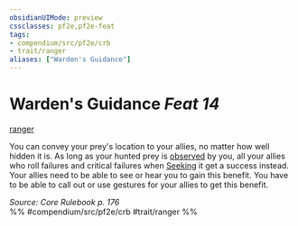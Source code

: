```yaml
---
obsidianUIMode: preview
cssclasses: pf2e,pf2e-feat
tags:
- compendium/src/pf2e/crb
- trait/ranger
aliases: ["Warden's Guidance"]
---
```

# Warden's Guidance  *Feat 14*  
[ranger](rules/traits/ranger.md "Ranger Class Trait")  


You can convey your prey's location to your allies, no matter how well hidden it is. As long as your hunted prey is [observed](rules/conditions.md#Observed) by you, all your allies who roll failures and critical failures when [Seeking](rules/actions/seek.md) it get a success instead. Your allies need to be able to see or hear you to gain this benefit. You have to be able to call out or use gestures for your allies to get this benefit.

*Source: Core Rulebook p. 176*  
%% #compendium/src/pf2e/crb #trait/ranger %%